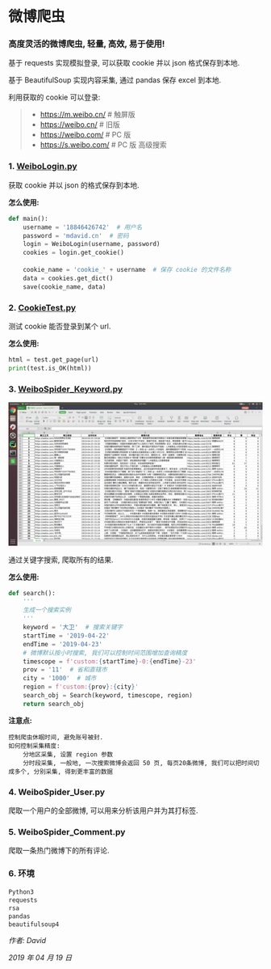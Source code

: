 # 微博爬虫

### 高度灵活的微博爬虫, 轻量, 高效, 易于使用!

基于 requests 实现模拟登录, 可以获取 cookie 并以 json 格式保存到本地.

基于 BeautifulSoup 实现内容采集, 通过 pandas 保存 excel 到本地.

利用获取的 cookie 可以登录:
> * https://m.weibo.cn/ # 触屏版
> * https://weibo.cn/ # 旧版
> * https://weibo.com/ # PC 版
> * https://s.weibo.com/ # PC 版 高级搜索

### 1. [WeiboLogin.py](https://github.com/HEUDavid/WeiboSpider/blob/master/WeiboLogin.py)

获取 cookie 并以 json 的格式保存到本地.

**怎么使用:**

```python
def main():
    username = '18846426742'  # 用户名
    password = 'mdavid.cn'  # 密码
    login = WeiboLogin(username, password)
    cookies = login.get_cookie()

    cookie_name = 'cookie_' + username  # 保存 cookie 的文件名称
    data = cookies.get_dict()
    save(cookie_name, data)
```

### 2. [CookieTest.py](https://github.com/HEUDavid/WeiboSpider/blob/master/CookieTest.py)

测试 cookie 能否登录到某个 url.

**怎么使用:**

```python
html = test.get_page(url)
print(test.is_OK(html))
```

### 3. [WeiboSpider_Keyword.py](https://github.com/HEUDavid/WeiboSpider/blob/master/WeiboSpider_Keyword.py)

![WeiboSpider_Keyword.png](https://github.com/HEUDavid/WeiboSpider/blob/master/pictures/WeiboSpider_Keyword.png)

通过关键字搜索, 爬取所有的结果.

**怎么使用:**

```python
def search():
    '''
    生成一个搜索实例
    '''
    keyword = '大卫'  # 搜索关键字
    startTime = '2019-04-22'
    endTime = '2019-04-23'
    # 微博默认按小时搜索, 我们可以控制时间范围增加查询精度
    timescope = f'custom:{startTime}-0:{endTime}-23'
    prov = '11'  # 省和直辖市
    city = '1000'  # 城市
    region = f'custom:{prov}:{city}'
    search_obj = Search(keyword, timescope, region)
    return search_obj
```

**注意点:**

```
控制爬虫休眠时间, 避免账号被封.
如何控制采集精度:
    分地区采集, 设置 region 参数
    分时段采集, 一般地, 一次搜索微博会返回 50 页, 每页20条微博, 我们可以把时间切成多个, 分别采集, 得到更丰富的数据
```

### 4. WeiboSpider_User.py

爬取一个用户的全部微博, 可以用来分析该用户并为其打标签.

### 5. WeiboSpider_Comment.py

爬取一条热门微博下的所有评论.

### 6. 环境

```
Python3
requests
rsa
pandas
beautifulsoup4
```

*作者: David*

*2019 年 04 月 19 日*